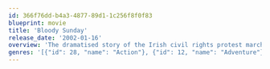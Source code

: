 ```yaml
---
id: 366f76dd-b4a3-4877-89d1-1c256f8f0f83
blueprint: movie
title: 'Bloody Sunday'
release_date: '2002-01-16'
overview: 'The dramatised story of the Irish civil rights protest march on January 30 1972 which ended in a massacre by British troops.'
genres: '[{"id": 28, "name": "Action"}, {"id": 12, "name": "Adventure"}, {"id": 18, "name": "Drama"}, {"id": 36, "name": "History"}]'
---
```

